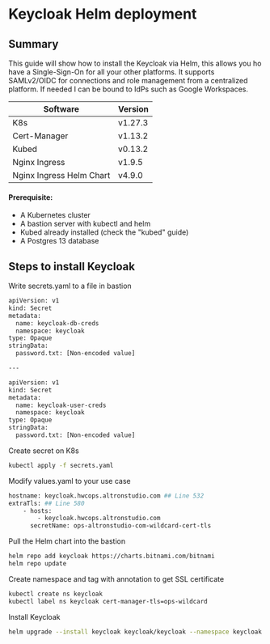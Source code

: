 # Keycloak Helm deployment

## Summary
This guide will show how to install the Keycloak via Helm, this allows you ho have a Single-Sign-On for all your other platforms. It supports SAMLv2/OIDC for connections and role management from a centralized platform. If needed I can be bound to IdPs such as Google Workspaces.

| Software | Version |
| ------ | ------ |
| K8s | v1.27.3 |
| Cert-Manager | v1.13.2 |
| Kubed | v0.13.2 |
| Nginx Ingress | v1.9.5 |
| Nginx Ingress Helm Chart | v4.9.0 |

#### Prerequisite:
- A Kubernetes cluster
- A bastion server with kubectl and helm
- Kubed already installed (check the "kubed" guide)
- A Postgres 13 database

## Steps to install Keycloak

Write secrets.yaml to a file in bastion
```sh
apiVersion: v1
kind: Secret
metadata:
  name: keycloak-db-creds
  namespace: keycloak
type: Opaque
stringData:
  password.txt: [Non-encoded value]

---

apiVersion: v1
kind: Secret
metadata:
  name: keycloak-user-creds
  namespace: keycloak
type: Opaque
stringData:
  password.txt: [Non-encoded value]

```
Create secret on K8s
```sh
kubectl apply -f secrets.yaml 
```
Modify values.yaml to your use case
```sh
hostname: keycloak.hwcops.altronstudio.com ## Line 532
extraTls: ## Line 580
    - hosts:
        - keycloak.hwcops.altronstudio.com
      secretName: ops-altronstudio-com-wildcard-cert-tls
```
Pull the Helm chart into the bastion
```sh
helm repo add keycloak https://charts.bitnami.com/bitnami
helm repo update
```
Create namespace and tag with annotation to get SSL certificate
```sh
kubectl create ns keycloak
kubectl label ns keycloak cert-manager-tls=ops-wildcard
```
Install Keycloak
```sh
helm upgrade --install keycloak keycloak/keycloak --namespace keycloak --values values.yaml
```